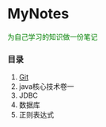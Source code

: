 # MyNotes

<font color="green">为自己学习的知识做一份笔记</font>

### 目录

1. <a href="https://github.com/guoxinghai/MyNotes/tree/master/Git">Git</a>
2. java核心技术卷一
3. JDBC
4. 数据库
5. 正则表达式

